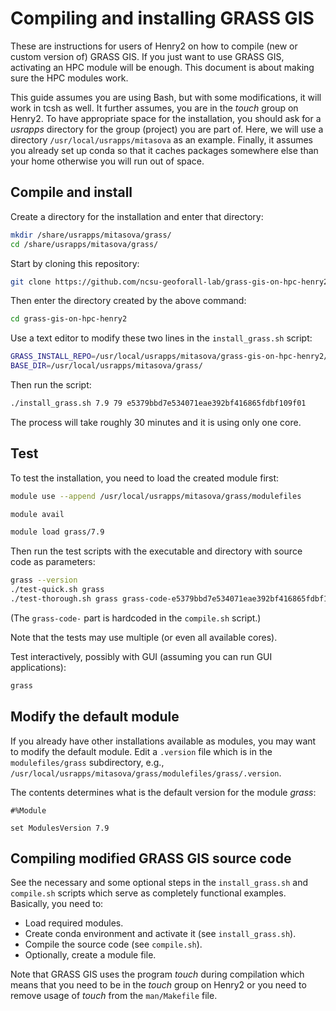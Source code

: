 # Compiling and installing GRASS GIS

These are instructions for users of Henry2 on how to compile (new or custom version of)
GRASS GIS. If you just want to use GRASS GIS, activating an HPC module will be enough.
This document is about making sure the HPC modules work.

This guide assumes you are using Bash, but with some modifications, it will work
in tcsh as well. It further assumes, you are in the _touch_ group on Henry2.
To have appropriate space for the installation, you should ask for a _usrapps_
directory for the group (project) you are part of. Here, we will use
a directory `/usr/local/usrapps/mitasova` as an example.
Finally, it assumes you already set up conda so that it caches packages somewhere else
than your home otherwise you will run out of space.

## Compile and install

Create a directory for the installation and enter that directory:

```sh
mkdir /share/usrapps/mitasova/grass/
cd /share/usrapps/mitasova/grass/
```

Start by cloning this repository:

```sh
git clone https://github.com/ncsu-geoforall-lab/grass-gis-on-hpc-henry2.git
```

Then enter the directory created by the above command:

```sh
cd grass-gis-on-hpc-henry2
```

Use a text editor to modify these two lines in the `install_grass.sh` script:

```sh
GRASS_INSTALL_REPO=/usr/local/usrapps/mitasova/grass-gis-on-hpc-henry2/
BASE_DIR=/usr/local/usrapps/mitasova/grass/
```

Then run the script:

```sh
./install_grass.sh 7.9 79 e5379bbd7e534071eae392bf416865fdbf109f01
```

The process will take roughly 30 minutes and it is using only one core.

## Test

To test the installation, you need to load the created module first:

```sh
module use --append /usr/local/usrapps/mitasova/grass/modulefiles
```

```sh
module avail
```

```sh
module load grass/7.9
```

Then run the test scripts with the executable and directory
with source code as parameters:

```bash
grass --version
./test-quick.sh grass
./test-thorough.sh grass grass-code-e5379bbd7e534071eae392bf416865fdbf109f01
```

(The `grass-code-` part is hardcoded in the `compile.sh` script.)

Note that the tests may use multiple (or even all available cores).

Test interactively, possibly with GUI (assuming you can run GUI applications):

```bash
grass
```

## Modify the default module

If you already have other installations available as modules, you
may want to modify the default module. Edit a `.version` file
which is in the `modulefiles/grass` subdirectory,
e.g., `/usr/local/usrapps/mitasova/grass/modulefiles/grass/.version`.

The contents determines what is the default version for the module _grass_:

```text
#%Module

set ModulesVersion 7.9
```

## Compiling modified GRASS GIS source code

See the necessary and some optional steps in the `install_grass.sh`
and `compile.sh` scripts which serve as completely functional examples.
Basically, you need to:

- Load required modules.
- Create conda environment and activate it (see `install_grass.sh`).
- Compile the source code (see `compile.sh`).
- Optionally, create a module file.

Note that GRASS GIS uses the program _touch_ during compilation which means
that you need to be in the _touch_ group on Henry2 or you need to remove
usage of _touch_ from the `man/Makefile` file.
